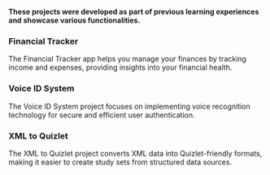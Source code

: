**These projects were developed as part of previous learning experiences and showcase various functionalities.**
### Financial Tracker
The Financial Tracker app helps you manage your finances by tracking income and expenses, providing insights into your financial health.

### Voice ID System
The Voice ID System project focuses on implementing voice recognition technology for secure and efficient user authentication.

### XML to Quizlet
The XML to Quizlet project converts XML data into Quizlet-friendly formats, making it easier to create study sets from structured data sources.
